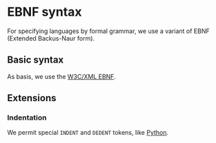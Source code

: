 # EBNF syntax

For specifying languages by formal grammar, we use a variant of EBNF (Extended
Backus-Naur form).


## Basic syntax

As basis, we use the [W3C/XML EBNF](https://www.w3.org/TR/xml/#sec-notation).


## Extensions

### Indentation

We permit special `INDENT` and `DEDENT` tokens, like
[Python](https://docs.python.org/3.3/reference/lexical_analysis.html#indentation).
